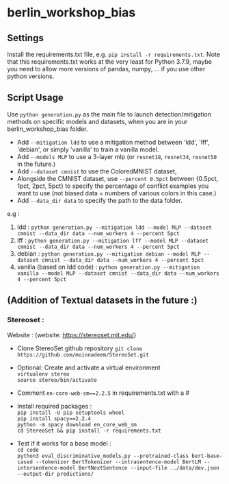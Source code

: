 # berlin_workshop_bias

## Settings
Install the requirements.txt file, e.g. `pip install -r requirements.txt`. Note that this requirements.txt works at the very least for Python 3.7.9, maybe you need to allow more versions of pandas, numpy, ... if you use other python versions.

## Script Usage
Use `python generation.py` as the main file to launch detection/mitigation methods on specific models and datasets, when you are in your berlin_workshop_bias folder. 
* Add `--mitigation ldd` to use a mitigation method between 'ldd', 'lff', 'debian', or simply 'vanilla' to train a vanilla model.
* Add `--models MLP` to use a 3-layer mlp (or `resnet18`, `resnet34`, `resnet50` in the future.)
* Add `--dataset cmnist` to use the ColoredMNIST dataset,
* Alongside the CMNIST dataset, use `--percent 0.5pct` between {0.5pct, 1pct, 2pct, 5pct} to specify the percentage of conflict examples you want to use (not biased data = numbers of various colors in this case.)
* Add `--data_dir data` to specify the path to the data folder.

e.g : 
1) ldd : `python generation.py --mitigation ldd --model MLP --dataset cmnist --data_dir data --num_workers 4 --percent 5pct`
2) lff : `python generation.py --mitigation lff --model MLP --dataset cmnist --data_dir data --num_workers 4 --percent 5pct`
3) debian : `python generation.py --mitigation debian --model MLP --dataset cmnist --data_dir data --num_workers 4 --percent 5pct`
4) vanilla (based on ldd code) : `python generation.py --mitigation vanilla --model MLP --dataset cmnist --data_dir data --num_workers 4 --percent 5pct`



## (Addition of Textual datasets in the future :)
### Stereoset : 
Website : (website: https://stereoset.mit.edu/)

* Clone StereoSet github repository `git clone https://github.com/moinnadeem/StereoSet.git`

* Optional: Create and activate a virtual environment  
`virtualenv stereo`  
`source stereo/bin/activate`  

* Comment `en-core-web-sm==2.2.5` in requirements.txt with a #  

* Install required packages :  
`pip install -U pip setuptools wheel`  
`pip install spacy==2.2.4`  
`python -m spacy download en_core_web_sm`  
`cd StereoSet && pip install -r requirements.txt`  

* Test if it works for a base model :  
`cd code`  
`python3 eval_discriminative_models.py --pretrained-class bert-base-cased --tokenizer BertTokenizer --intrasentence-model BertLM --intersentence-model BertNextSentence --input-file ../data/dev.json --output-dir predictions/`  

